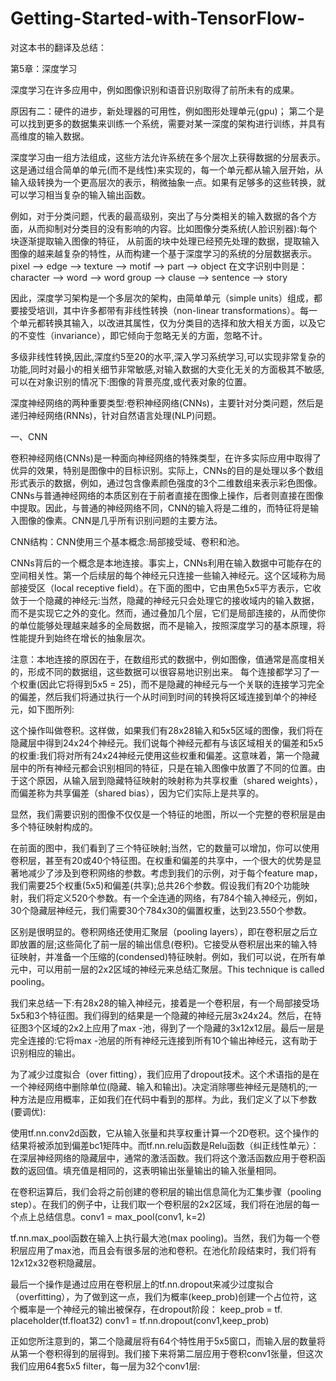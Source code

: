 # Getting-Started-with-TensorFlow-
对这本书的翻译及总结：

第5章：深度学习

深度学习在许多应用中，例如图像识别和语音识别取得了前所未有的成果。

原因有二：硬件的进步，新处理器的可用性，例如图形处理单元(gpu)； 第二个是可以找到更多的数据集来训练一个系统，需要对某一深度的架构进行训练，并具有高维度的输入数据。

深度学习由一组方法组成，这些方法允许系统在多个层次上获得数据的分层表示。这是通过组合简单的单元(而不是线性)来实现的，每一个单元都从输入层开始，从输入级转换为一个更高层次的表示，稍微抽象一点。如果有足够多的这些转换，就可以学习相当复杂的输入输出函数。

例如，对于分类问题，代表的最高级别，突出了与分类相关的输入数据的各个方面，从而抑制对分类目的没有影响的内容。比如图像分类系统(人脸识别器):每个块逐渐提取输入图像的特征，
从前面的块中处理已经预先处理的数据，提取输入图像的越来越复杂的特性，从而构建一个基于深度学习的系统的分层数据表示。pixel --> edge --> texture --> motif --> part --> object
在文字识别中则是：character --> word --> word group --> clause --> sentence --> story

因此，深度学习架构是一个多层次的架构，由简单单元（simple units）组成，都要接受培训，其中许多都带有非线性转换（non-linear transformations）。每一个单元都转换其输入，以改进其属性，仅为分类目的选择和放大相关方面，以及它的不变性（invariance），即它倾向于忽略无关的方面，忽略不计。

多级非线性转换,因此,深度约5至20的水平,深入学习系统学习,可以实现非常复杂的功能,同时对最小的相关细节非常敏感,对输入数据的大变化无关的方面极其不敏感,可以在对象识别的情况下:图像的背景亮度,或代表对象的位置。

深度神经网络的两种重要类型:卷积神经网络(CNNs)，主要针对分类问题，然后是递归神经网络(RNNs)，针对自然语言处理(NLP)问题。

一、CNN

卷积神经网络(CNNs)是一种面向神经网络的特殊类型，在许多实际应用中取得了优异的效果，特别是图像中的目标识别。实际上，CNNs的目的是处理以多个数组形式表示的数据，例如，通过包含像素颜色强度的3个二维数组来表示彩色图像。CNNs与普通神经网络的本质区别在于前者直接在图像上操作，后者则直接在图像中提取。因此，与普通的神经网络不同，CNN的输入将是二维的，而特征将是输入图像的像素。CNN是几乎所有识别问题的主要方法。

CNN结构：CNN使用三个基本概念:局部接受域、卷积和池。

CNNs背后的一个概念是本地连接。事实上，CNNs利用在输入数据中可能存在的空间相关性。第一个后续层的每个神经元只连接一些输入神经元。这个区域称为局部接受区（local receptive field）。在下面的图中，它由黑色5x5平方表示，它收敛于一个隐藏的神经元:当然，隐藏的神经元只会处理它的接收域内的输入数据，而不是实现它之外的变化。然而，通过叠加几个层，它们是局部连接的，从而使你的单位能够处理越来越多的全局数据，而不是输入，按照深度学习的基本原理，将性能提升到始终在增长的抽象层次。

注意：本地连接的原因在于，在数组形式的数据中，例如图像，值通常是高度相关的，形成不同的数据组，这些数据可以很容易地识别出来。
每个连接都学习了一个权重(因此它将得到5x5 = 25)，而不是隐藏的神经元与一个关联的连接学习完全的偏差，然后我们将通过执行一个从时间到时间的转换将区域连接到单个的神经元，如下图所列:

这个操作叫做卷积。这样做，如果我们有28x28输入和5x5区域的图像，我们将在隐藏层中得到24x24个神经元。我们说每个神经元都有与该区域相关的偏差和5x5的权重:我们将对所有24x24神经元使用这些权重和偏差。这意味着，第一个隐藏层中的所有神经元都会识别相同的特征，只是在输入图像中放置了不同的位置。由于这个原因，从输入层到隐藏特征映射的映射称为共享权重（shared weights），而偏差称为共享偏差（shared bias），因为它们实际上是共享的。

显然，我们需要识别的图像不仅仅是一个特征的地图，所以一个完整的卷积层是由多个特征映射构成的。

在前面的图中，我们看到了三个特征映射;当然，它的数量可以增加，你可以使用卷积层，甚至有20或40个特征图。在权重和偏差的共享中，一个很大的优势是显著地减少了涉及到卷积网络的参数。考虑到我们的示例，对于每个feature map，我们需要25个权重(5x5)和偏差(共享);总共26个参数。假设我们有20个功能映射，我们将定义520个参数。有一个全连通的网络，有784个输入神经元，例如，30个隐藏层神经元，我们需要30个784x30的偏置权重，达到23.550个参数。

区别是很明显的。卷积网络还使用汇聚层（pooling layers），即在卷积层之后立即放置的层;这些简化了前一层的输出信息(卷积)。它接受从卷积层出来的输入特征映射，并准备一个压缩的(condensed)特征映射。例如，我们可以说，在所有单元中，可以用前一层的2x2区域的神经元来总结汇聚层。This technique is called pooling。

我们来总结一下:有28x28的输入神经元，接着是一个卷积层，有一个局部接受场5x5和3个特征图。我们得到的结果是一个隐藏的神经元层3x24x24。然后，在特征图3个区域的2x2上应用了max -池，得到了一个隐藏的3x12x12层。最后一层是完全连接的:它将max -池层的所有神经元连接到所有10个输出神经元，这有助于识别相应的输出。

为了减少过度拟合（over fitting），我们应用了dropout技术。这个术语指的是在一个神经网络中删除单位(隐藏、输入和输出)。决定消除哪些神经元是随机的;一种方法是应用概率，正如我们在代码中看到的那样。为此，我们定义了以下参数(要调优):

使用tf.nn.conv2d函数，它从输入张量和共享权重计算一个2D卷积。这个操作的结果将被添加到偏差bc1矩阵中。而tf.nn.relu函数是Relu函数（纠正线性单元）：在深层神经网络的隐藏层中，通常的激活函数。我们将这个激活函数应用于卷积函数的返回值。填充值是相同的，这表明输出张量输出的输入张量相同。

在卷积运算后，我们会将之前创建的卷积层的输出信息简化为汇集步骤（pooling step）。在我们的例子中，让我们取一个卷积层的2x2区域，我们将在池层的每一个点上总结信息。conv1 = max_pool(conv1, k=2)

tf.nn.max_pool函数在输入上执行最大池(max pooling)。当然，我们为每一个卷积层应用了max池，而且会有很多层的池和卷积。在池化阶段结束时，我们将有12x12x32卷积隐藏层。

最后一个操作是通过应用在卷积层上的tf.nn.dropout来减少过度拟合（overfitting），为了做到这一点，我们为概率(keep_prob)创建一个占位符，这个概率是一个神经元的输出被保存，在dropout阶段：
keep_prob = tf. placeholder(tf.float32)
conv1 = tf.nn.dropout(conv1,keep_prob)

正如您所注意到的，第二个隐藏层将有64个特性用于5x5窗口，而输入层的数量将从第一个卷积得到的层得到。我们接下来将第二层应用于卷积conv1张量，但这次我们应用64套5x5 filter，每一层为32个conv1层:
